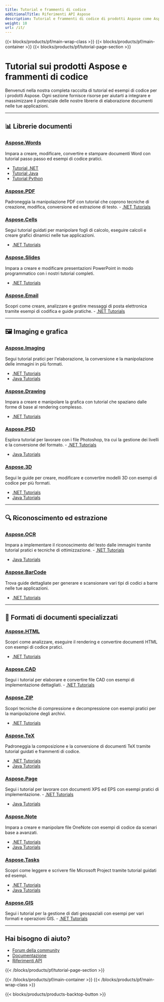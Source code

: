 ```yaml
---
title: Tutorial e frammenti di codice
additionalTitle: Riferimenti API Aspose
description: Tutorial e frammenti di codice di prodotti Aspose come Aspose.Words, Aspose.Cells, Aspose.PDF e altri prodotti. Include tutorial di base e avanzati sull'utilizzo dei prodotti Aspose.
weight: 10
url: /it/
---
```


{{< blocks/products/pf/main-wrap-class >}}
{{< blocks/products/pf/main-container >}}
{{< blocks/products/pf/tutorial-page-section >}}

# Tutorial sui prodotti Aspose e frammenti di codice

Benvenuti nella nostra completa raccolta di tutorial ed esempi di codice per i prodotti Aspose. Ogni sezione fornisce risorse per aiutarti a integrare e massimizzare il potenziale delle nostre librerie di elaborazione documenti nelle tue applicazioni.

---

## 📊 Librerie documenti

### [Aspose.Words](./words/)
Impara a creare, modificare, convertire e stampare documenti Word con tutorial passo passo ed esempi di codice pratici.
- [Tutorial .NET](./words/net/)
- [Tutorial Java](./words/java/)
- [Tutorial Python](./words/python-net/)

### [Aspose.PDF](./pdf/)
Padroneggia la manipolazione PDF con tutorial che coprono tecniche di creazione, modifica, conversione ed estrazione di testo. - [.NET Tutorials](./pdf/net/)

### [Aspose.Cells](./cells/)
Segui tutorial guidati per manipolare fogli di calcolo, eseguire calcoli e creare grafici dinamici nelle tue applicazioni.
- [.NET Tutorials](./cells/net/)

### [Aspose.Slides](./slides/)
Impara a creare e modificare presentazioni PowerPoint in modo programmatico con i nostri tutorial completi.
- [.NET Tutorials](./slides/net/)

### [Aspose.Email](./email/)
Scopri come creare, analizzare e gestire messaggi di posta elettronica tramite esempi di codifica e guide pratiche. - [.NET Tutorials](./email/net/)

---

## 🖼️ Imaging e grafica

### [Aspose.Imaging](./imaging/)
Segui tutorial pratici per l'elaborazione, la conversione e la manipolazione delle immagini in più formati.
- [.NET Tutorials](./imaging/net/)
- [Java Tutorials](./imaging/java/)

### [Aspose.Drawing](./drawing/)
Impara a creare e manipolare la grafica con tutorial che spaziano dalle forme di base al rendering complesso.
- [.NET Tutorials](./drawing/net/)

### [Aspose.PSD](./psd/)
Esplora tutorial per lavorare con i file Photoshop, tra cui la gestione dei livelli e la conversione del formato. - [.NET Tutorials](./psd/net/)
- [Java Tutorials](./psd/java/)

### [Aspose.3D](./3d/)
Segui le guide per creare, modificare e convertire modelli 3D con esempi di codice per più formati.
- [.NET Tutorials](./3d/net/)
- [Java Tutorials](./3d/java/)

---

## 🔍 Riconoscimento ed estrazione

### [Aspose.OCR](./ocr/)
Impara a implementare il riconoscimento del testo dalle immagini tramite tutorial pratici e tecniche di ottimizzazione. - [.NET Tutorials](./ocr/net/)
- [Java Tutorials](./ocr/java/)

### [Aspose.BarCode](./barcode/)
Trova guide dettagliate per generare e scansionare vari tipi di codici a barre nelle tue applicazioni.
- [.NET Tutorials](./barcode/net/)

---

## 📝 Formati di documenti specializzati

### [Aspose.HTML](./html/)
Scopri come analizzare, eseguire il rendering e convertire documenti HTML con esempi di codice pratici.
- [.NET Tutorials](./html/net/)

### [Aspose.CAD](./cad/)
Segui i tutorial per elaborare e convertire file CAD con esempi di implementazione dettagliati. - [.NET Tutorials](./cad/net/)

### [Aspose.ZIP](./zip/)
Scopri tecniche di compressione e decompressione con esempi pratici per la manipolazione degli archivi.
- [.NET Tutorials](./zip/net/)

### [Aspose.TeX](./tex/)
Padroneggia la composizione e la conversione di documenti TeX tramite tutorial guidati e frammenti di codice.
- [.NET Tutorials](./tex/net/)
- [Java Tutorials](./tex/java/)

### [Aspose.Page](./page/)
Segui i tutorial per lavorare con documenti XPS ed EPS con esempi pratici di implementazione. - [.NET Tutorials](./page/net/)
- [Java Tutorials](./page/java/)

### [Aspose.Note](./note/)
Impara a creare e manipolare file OneNote con esempi di codice da scenari base a avanzati.
- [.NET Tutorials](./note/net/)
- [Java Tutorials](./note/java/)

### [Aspose.Tasks](./tasks/)
Scopri come leggere e scrivere file Microsoft Project tramite tutorial guidati ed esempi.
- [.NET Tutorials](./tasks/net/)
- [Java Tutorials](./tasks/java/)

### [Aspose.GIS](./gis/)
Segui i tutorial per la gestione di dati geospaziali con esempi per vari formati e operazioni GIS. - [.NET Tutorials](./gis/net/)

---

## Hai bisogno di aiuto?

- [Forum della community](https://forum.aspose.com/)
- [Documentazione](https://docs.aspose.com/)
- [Riferimenti API](https://reference.aspose.com/)

{{< /blocks/products/pf/tutorial-page-section >}}

{{< /blocks/products/pf/main-container >}}
{{< /blocks/products/pf/main-wrap-class >}}

{{< blocks/products/products-backtop-button >}}
